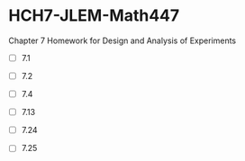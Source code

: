 # HCH7-JLEM-Math447
Chapter 7 Homework for Design and Analysis of Experiments

- [ ] 7.1
- [ ] 7.2
- [ ] 7.4
- [ ] 7.13
- [ ] 7.24
- [ ] 7.25


